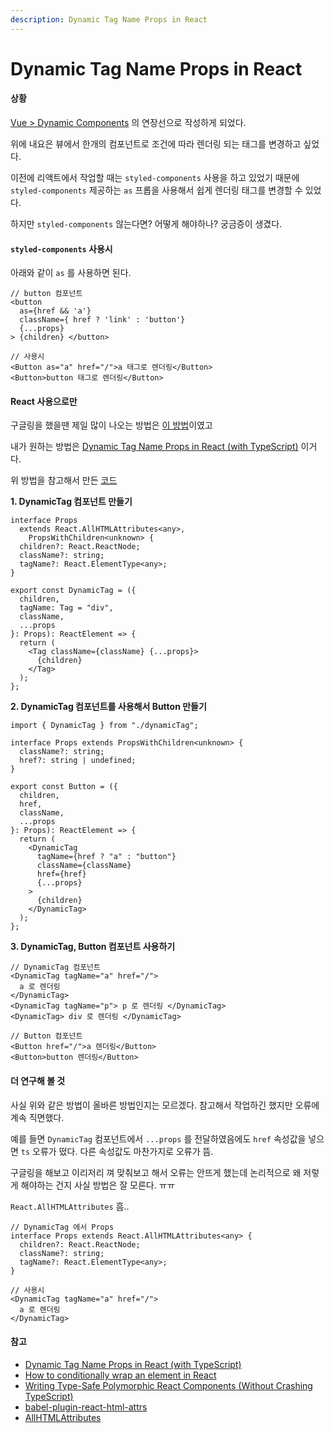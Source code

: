 ```yaml
---
description: Dynamic Tag Name Props in React
---
```


# Dynamic Tag Name Props in React

#### 상황

[Vue > Dynamic Components](https://app.gitbook.com/s/DPKt0tyjAJEzGVm6AJue/\~/changes/9ZqzoNhp827M1R8hnw4Q/vue/dynamic-components-is-attribute) 의 연장선으로 작성하게 되었다.

위에 내요은 뷰에서 한개의 컴포넌트로 조건에 따라 렌더링 되는 태그를 변경하고 싶었다.

이전에 리액트에서 작업할 때는 `styled-components` 사용을 하고 있었기 때문에 `styled-components` 제공하는 `as` 프롭을 사용해서 쉽게 렌더링 태그를 변경할 수 있었다.

하지만 `styled-components` 않는다면? 어떻게 해야하나? 궁금증이 생겼다.

#### `styled-components` 사용시

아래와 같이 `as` 를 사용하면 된다.

```tsx
// button 컴포넌트
<button 
  as={href && 'a'}
  className={ href ? 'link' : 'button'}
  {...props}
> {children} </button>

// 사용시
<Button as="a" href="/">a 태그로 렌더링</Button> 
<Button>button 태그로 렌더링</Button> 
```

####

#### React 사용으로만

구글링을 했을땐 제일 많이 나오는 방법은 [이 방법](https://blog.hackages.io/conditionally-wrap-an-element-in-react-a8b9a47fab2)이였고

내가 원하는 방법은 [Dynamic Tag Name Props in React (with TypeScript)](https://www.aleksandrhovhannisyan.com/blog/dynamic-tag-name-props-in-react/) 이거다.

위 방법을 참고해서 만든 [코드](https://codesandbox.io/s/react-dynamic-tag-render-hjtvb9)

**1. DynamicTag 컴포넌트 만들기**

```tsx
interface Props
  extends React.AllHTMLAttributes<any>,
    PropsWithChildren<unknown> {
  children?: React.ReactNode;
  className?: string;
  tagName?: React.ElementType<any>;
}

export const DynamicTag = ({
  children,
  tagName: Tag = "div",
  className,
  ...props
}: Props): ReactElement => {
  return (
    <Tag className={className} {...props}>
      {children}
    </Tag>
  );
};
```

**2. DynamicTag 컴포넌트를 사용해서 Button 만들기**

```tsx
import { DynamicTag } from "./dynamicTag";

interface Props extends PropsWithChildren<unknown> {
  className?: string;
  href?: string | undefined;
}

export const Button = ({
  children,
  href,
  className,
  ...props
}: Props): ReactElement => {
  return (
    <DynamicTag
      tagName={href ? "a" : "button"}
      className={className}
      href={href}
      {...props}
    >
      {children}
    </DynamicTag>
  );
};
```

**3. DynamicTag, Button 컴포넌트 사용하기**

```tsx
// DynamicTag 컴포넌트
<DynamicTag tagName="a" href="/">
  a 로 렌더링
</DynamicTag>
<DynamicTag tagName="p"> p 로 렌더링 </DynamicTag>
<DynamicTag> div 로 렌더링 </DynamicTag>

// Button 컴포넌트
<Button href="/">a 렌더링</Button>
<Button>button 렌더링</Button>
```

####

#### 더 연구해 볼 것

사실 위와 같은 방법이 올바른 방법인지는 모르겠다. 참고해서 작업하긴 했지만 오류에 계속 직면했다.

예를 들면 `DynamicTag` 컴포넌트에서 `...props` 를 전달하였음에도 `href` 속성값을 넣으면 `ts` 오류가 떴다. 다른 속성값도 마찬가지로 오류가 뜸.

구글링을 해보고 이리저리 껴 맞춰보고 해서 오류는 안뜨게 했는데 논리적으로 왜 저렇게 해야하는 건지 사실 방법은 잘 모른다. ㅠㅠ

`React.AllHTMLAttributes` 흠..

```tsx
// DynamicTag 에서 Props
interface Props extends React.AllHTMLAttributes<any> {
  children?: React.ReactNode;
  className?: string;
  tagName?: React.ElementType<any>;
}

// 사용시
<DynamicTag tagName="a" href="/">
  a 로 렌더링
</DynamicTag>
```

####

#### 참고

* [Dynamic Tag Name Props in React (with TypeScript)](https://www.aleksandrhovhannisyan.com/blog/dynamic-tag-name-props-in-react/)
* [How to conditionally wrap an element in React](https://blog.hackages.io/conditionally-wrap-an-element-in-react-a8b9a47fab2)
* [Writing Type-Safe Polymorphic React Components (Without Crashing TypeScript)](https://blog.andrewbran.ch/polymorphic-react-components/)
* [babel-plugin-react-html-attrs](https://github.com/DefinitelyTyped/DefinitelyTyped/blob/78120d1d515a1cd7bcd3145424b1a17be15310a9/types/babel-plugin-react-html-attrs/index.d.ts#L1742)
* [AllHTMLAttributes](https://www.programcreek.com/typescript/?api=react.AllHTMLAttributes)
